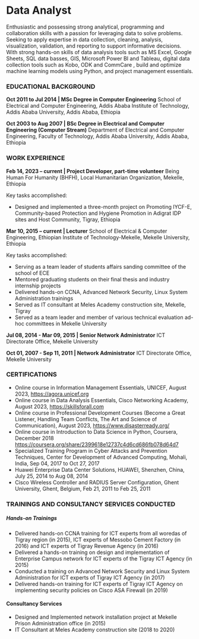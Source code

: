 # Data Analyst
Enthusiastic and possessing strong analytical, programming and collaboration skills with a passion for leveraging data
to solve problems. Seeking to apply expertise in data collection, cleaning, analysis, visualization, validation, and
reporting to support informative decisions. With strong hands-on skills of data analysis tools such as MS Excel, Google
Sheets, SQL data basses, GIS, Microsoft Power BI and Tableau, digital data collection tools such as Kobo, ODK and
CommCare , build and optimize machine learning models using Python, and project management essentials.

### EDUCATIONAL BACKGROUND
**Oct 2011 to Jul 2014 | MSc Degree in Computer Engineering**
School of Electrical and Computer Engineering, Addis Ababa Institute of Technology, Addis Ababa University, Addis
Ababa, Ethiopia

**Oct 2003 to Aug 2007 | BSc Degree in Electrical and Computer Engineering (Computer Stream)**
Department of Electrical and Computer Engineering, Faculty of Technology, Addis Ababa University, Addis Ababa,
Ethiopia

### WORK EXPERIENCE
**Feb 14, 2023 – current | Project Developer, part-time volunteer**
Being Human For Humanity (BHFH), Local Humanitarian Organization, Mekelle, Ethiopia

Key tasks accomplished:
- Designed and implemented a three-month project on Promoting IYCF-E, Community-based Protection and
Hygiene Promotion in Adigrat IDP sites and Host Community, Tigray, Ethiopia

**Mar 10, 2015 – current | Lecturer**
School of Electrical & Computer Engineering, Ethiopian Institute of Technology-Mekelle, Mekelle University, Ethiopia

Key tasks accomplished:
- Serving as a team leader of students affairs sanding committee of the school of ECE
- Mentored graduating students on their final thesis and industry internship projects
- Delivered hands-on CCNA, Advanced Network Security, Linux System Administration trainings
- Served as IT consultant at Meles Academy construction site, Mekelle, Tigray
- Served as a team leader and member of various technical evaluation ad-hoc committees in Mekelle University

**Jul 08, 2014 - Mar 09, 2015 | Senior Network Administrator**
ICT Directorate Office, Mekelle University

**Oct 01, 2007 - Sep 11, 2011 | Network Administrator**
ICT Directorate Office, Mekelle University

### CERTIFICATIONS
- Online course in Information Management Essentials, UNICEF, August 2023, https://agora.unicef.org
- Online course in Data Analysis Essentials, Cisco Networking Academy, August 2023, https://skillsforall.com
- Online course in Professional Development Courses (Become a Great Listener, Handling Team Conflicts, The
  Art and Science of Communication), August 2023, https://www.disasterready.org/
- Online course in Introduction to Data Science in Python, Coursera, December 2018 https://coursera.org/share/2399618e12737c4d6cd686fb078d64d7
- Specialized Training Program in Cyber Attacks and Prevention Techniques, Center for Development of Advanced Computing, Mohali, India, Sep 04, 2017 to Oct 27, 2017
- Huawei Enterprise Data Center Solutions, HUAWEI, Shenzhen, China, July 25, 2014 to Aug 08, 2014
- Cisco Wireless Controller and RADIUS Server Configuration, Ghent University, Ghent, Belgium, Feb 21, 2011 to
Feb 25, 2011

### TRAININGS AND CONSULTANCY SERVICES CONDUCTED
##### Hands-on Trainings
- Delivered hands-on CCNA training for ICT experts from all woredas of Tigray region (in 2015), ICT experts of Messobo Cement Factory (in 2016) and ICT experts of Tigray Revenue Agency (in 2016)
- Delivered a hands-on training on design and implementation of Enterprise Campus network for ICT experts of the Tigray ICT Agency (in 2015)
- Conducted a training on Advanced Network Security and Linux System Administration for ICT experts of Tigray ICT Agency (in 2017)
- Delivered hands-on training for ICT experts of Tigray ICT Agency on implementing security policies on Cisco ASA Firewall (in 2019)
#### Consultancy Services
- Designed and Implemented network installation project at Mekelle Prison Administration office (in 2015)
- IT Consultant at Meles Academy construction site (2018 to 2020)
